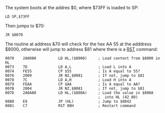 The system boots at the addres $0, where $73FF is loaded to SP:
```AS
LD SP,$73FF
```
Then jumps to $70:
```AS
JR $0070 
```

The routine at address &70 will check for the hex AA 55 at the adddress $8000, otherwise will jump to address $81 where there is a [RST](http://z80-heaven.wikidot.com/instructions-set:rst) command:

```
0070	2A0080        	LD HL,($8000)     ; Load content from $8000 in HL            
0073	7D            	LD A,L            ; Load L into A
0074	FE55          	CP $55            ; Is A equal to 55?
0076	2009          	JR NZ,$0081       ; If not, jump to $81            
0078	7C            	LD A,H            ; Load H into A            
0079	FEAA          	CP $AA            ; Is A equal to AA?            
007B	2004          	JR NZ,$0081       ; If not, jump to $81
007D	2A0A80        	LD HL,($800A)     ; Load the value in $800A 
                                          ;  into HL (42 80)
0080	E9            	JP (HL)           ; Jump to $8042
0081	C7            	RST 00H           ; Restart command
```